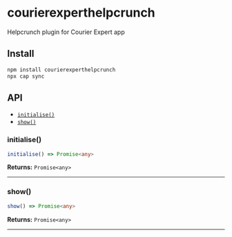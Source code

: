 # courierexperthelpcrunch

Helpcrunch plugin for Courier Expert app

## Install

```bash
npm install courierexperthelpcrunch
npx cap sync
```

## API

<docgen-index>

* [`initialise()`](#initialise)
* [`show()`](#show)

</docgen-index>

<docgen-api>
<!--Update the source file JSDoc comments and rerun docgen to update the docs below-->

### initialise()

```typescript
initialise() => Promise<any>
```

**Returns:** <code>Promise&lt;any&gt;</code>

--------------------


### show()

```typescript
show() => Promise<any>
```

**Returns:** <code>Promise&lt;any&gt;</code>

--------------------

</docgen-api>
